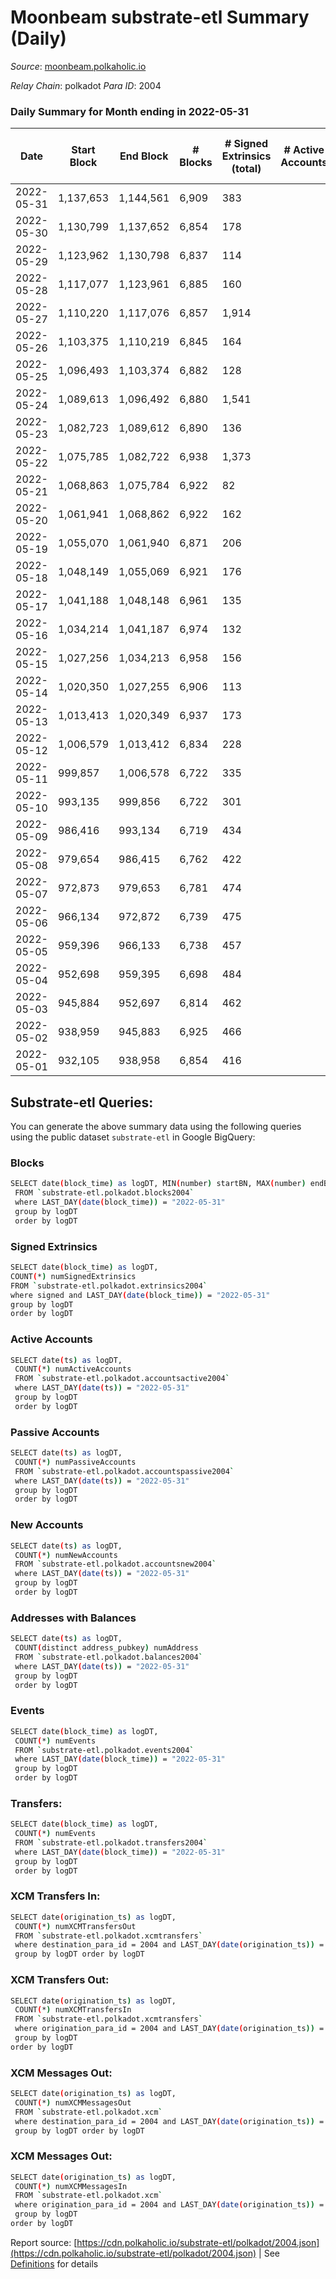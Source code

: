 # Moonbeam substrate-etl Summary (Daily)

_Source_: [moonbeam.polkaholic.io](https://moonbeam.polkaholic.io)

*Relay Chain*: polkadot
*Para ID*: 2004



### Daily Summary for Month ending in 2022-05-31


| Date | Start Block | End Block | # Blocks | # Signed Extrinsics (total) | # Active Accounts | # Passive | # New | # Addresses with Balances | # Events | # Transfers | # XCM Transfers In | # XCM Transfers Out | # XCM In | # XCM Out | Issues | 
| ---- | ----------- | --------- | -------- | --------------------------- | ----------------- | --------- | ----- | ------------------------- | -------- | ----------- | ------------------ | ------------------- | -------- | --------- | ------ |
| 2022-05-31 | 1,137,653 | 1,144,561 | 6,909 | 383 |  |  |  | 238,948 | 578,903 | 13,649 ($16,784,312.89) | 105 ($225,043.76) | 30 ($493,630.12) |  |  |  |
| 2022-05-30 | 1,130,799 | 1,137,652 | 6,854 | 178 |  |  |  | 238,045 | 545,039 | 11,116 ($8,946,149.47) | 56 ($91,569.18) | 25 ($44,516.47) |  |  |  |
| 2022-05-29 | 1,123,962 | 1,130,798 | 6,837 | 114 |  |  |  | 237,733 | 380,801 | 6,555 ($3,865,581.58) | 20 ($33,311.98) | 15 ($11,325.60) |  |  |  |
| 2022-05-28 | 1,117,077 | 1,123,961 | 6,885 | 160 |  |  |  | 237,380 | 416,235 | 7,717 ($3,931,929.99) | 29 ($259,684.33) | 15 ($29,659.56) |  |  |  |
| 2022-05-27 | 1,110,220 | 1,117,076 | 6,857 | 1,914 |  |  |  | 237,136 | 511,617 | 11,319 ($5,979,837.55) | 62 ($123,110.80) | 40 ($59,098.66) |  |  |  |
| 2022-05-26 | 1,103,375 | 1,110,219 | 6,845 | 164 |  |  |  | 236,857 | 559,876 | 9,454 ($6,831,370.84) | 45 ($114,531.61) | 31 ($29,834.63) |  |  |  |
| 2022-05-25 | 1,096,493 | 1,103,374 | 6,882 | 128 |  |  |  | 236,662 | 633,993 | 13,253 ($16,604,936.07) | 66 ($161,824.24) | 30 ($116,845.60) |  |  |  |
| 2022-05-24 | 1,089,613 | 1,096,492 | 6,880 | 1,541 |  |  |  | 236,380 | 707,299 | 16,367 ($15,583,432.52) | 100 ($225,263.83) | 45 ($145,204.28) |  |  |  |
| 2022-05-23 | 1,082,723 | 1,089,612 | 6,890 | 136 |  |  |  | 235,648 | 519,901 | 8,962 ($5,811,627.79) | 14 ($15,560.14) | 20 ($61,439.40) |  |  |  |
| 2022-05-22 | 1,075,785 | 1,082,722 | 6,938 | 1,373 |  |  |  | 235,420 | 490,296 | 9,125 ($7,779,036.74) | 42 ($51,723.23) | 17 ($15,747.86) |  |  |  |
| 2022-05-21 | 1,068,863 | 1,075,784 | 6,922 | 82 |  |  |  | 235,181 | 424,945 | 9,564 ($4,103,668.28) | 24 ($23,203.65) | 16 ($15,994.35) |  |  |  |
| 2022-05-20 | 1,061,941 | 1,068,862 | 6,922 | 162 |  |  |  | 234,934 | 537,801 | 10,618 ($9,026,728.30) | 32 ($32,267.77) | 27 ($55,957.54) |  |  |  |
| 2022-05-19 | 1,055,070 | 1,061,940 | 6,871 | 206 |  |  |  | 234,763 | 586,321 | 11,183 ($12,671,781.41) | 44 ($41,524.63) | 24 ($24,745.55) |  |  |  |
| 2022-05-18 | 1,048,149 | 1,055,069 | 6,921 | 176 |  |  |  | 234,470 | 583,706 | 12,011 ($21,622,620.88) | 41 ($66,488.98) | 51 ($80,247.20) |  |  |  |
| 2022-05-17 | 1,041,188 | 1,048,148 | 6,961 | 135 |  |  |  | 234,255 | 574,082 | 10,809 ($13,527,896.38) | 45 ($71,775.68) | 28 ($34,740.00) |  |  |  |
| 2022-05-16 | 1,034,214 | 1,041,187 | 6,974 | 132 |  |  |  |  | 660,526 | 13,111 ($8,017,005.52) | 41 ($87,516.37) | 20 ($106,127.31) |  |  |  |
| 2022-05-15 | 1,027,256 | 1,034,213 | 6,958 | 156 |  |  |  |  | 668,813 | 14,917 ($9,610,428.01) | 37 ($99,004.08) | 23 ($68,884.76) |  |  |  |
| 2022-05-14 | 1,020,350 | 1,027,255 | 6,906 | 113 |  |  |  |  | 655,446 | 13,116 ($13,493,841.25) | 28 ($17,899.49) | 19 ($85,581.54) |  |  |  |
| 2022-05-13 | 1,013,413 | 1,020,349 | 6,937 | 173 |  |  |  |  | 974,964 | 19,455 ($15,014,464.39) | 67 ($46,834.59) | 34 ($201,190.46) |  |  |  |
| 2022-05-12 | 1,006,579 | 1,013,412 | 6,834 | 228 |  |  |  |  | 1,352,297 | 25,461 ($31,951,344.77) | 66 ($96,441.13) | 60 ($105,119.69) |  |  |  |
| 2022-05-11 | 999,857 | 1,006,578 | 6,722 | 335 |  |  |  |  | 1,357,103 | 29,574 ($59,674,948.21) | 40 ($75,518.61) | 72 ($258,468.84) |  |  |  |
| 2022-05-10 | 993,135 | 999,856 | 6,722 | 301 |  |  |  |  | 801,057 | 18,527 ($20,994,444.63) | 39 ($64,117.83) | 57 ($145,349.31) |  |  |  |
| 2022-05-09 | 986,416 | 993,134 | 6,719 | 434 |  |  |  |  | 767,956 | 20,707 ($24,403,958.64) | 52 ($234,845.05) | 36 ($80,831.69) |  |  |  |
| 2022-05-08 | 979,654 | 986,415 | 6,762 | 422 |  |  |  |  | 478,972 | 11,211 ($9,070,338.18) | 51 ($98,338.56) | 24 ($69,402.61) |  |  |  |
| 2022-05-07 | 972,873 | 979,653 | 6,781 | 474 |  |  |  |  | 451,450 | 10,689 ($43,866,448.63) | 106 ($2,471,082.32) | 27 ($50,991.50) |  |  |  |
| 2022-05-06 | 966,134 | 972,872 | 6,739 | 475 |  |  |  |  | 476,923 | 13,876 ($27,287,541.61) | 230 ($512,814.79) | 29 ($13,334.56) |  |  |  |
| 2022-05-05 | 959,396 | 966,133 | 6,738 | 457 |  |  |  |  | 590,673 | 15,586 ($22,319,705.49) | 269 ($781,432.07) | 63 ($160,496.71) |  |  |  |
| 2022-05-04 | 952,698 | 959,395 | 6,698 | 484 |  |  |  |  | 530,715 | 12,755 ($15,299,281.11) | 173 ($150,407.75) | 16 ($1,881.64) |  |  |  |
| 2022-05-03 | 945,884 | 952,697 | 6,814 | 462 |  |  |  |  | 448,646 | 10,107 ($51,501,024.04) |   |   |  |  |  |
| 2022-05-02 | 938,959 | 945,883 | 6,925 | 466 |  |  |  |  | 518,830 | 10,957 ($48,689,735.44) |   |   |  |  |  |
| 2022-05-01 | 932,105 | 938,958 | 6,854 | 416 |  |  |  |  | 495,188 | 10,892 ($10,190,661.38) |   |   |  |  |  |

## Substrate-etl Queries:
You can generate the above summary data using the following queries using the public dataset `substrate-etl` in Google BigQuery:

### Blocks
```bash
SELECT date(block_time) as logDT, MIN(number) startBN, MAX(number) endBN, COUNT(*) numBlocks 
 FROM `substrate-etl.polkadot.blocks2004`  
 where LAST_DAY(date(block_time)) = "2022-05-31" 
 group by logDT 
 order by logDT
```

### Signed Extrinsics
```bash
SELECT date(block_time) as logDT, 
COUNT(*) numSignedExtrinsics 
FROM `substrate-etl.polkadot.extrinsics2004`  
where signed and LAST_DAY(date(block_time)) = "2022-05-31" 
group by logDT 
order by logDT
```

### Active Accounts
```bash
SELECT date(ts) as logDT, 
 COUNT(*) numActiveAccounts 
 FROM `substrate-etl.polkadot.accountsactive2004` 
 where LAST_DAY(date(ts)) = "2022-05-31" 
 group by logDT 
 order by logDT
```

### Passive Accounts
```bash
SELECT date(ts) as logDT, 
 COUNT(*) numPassiveAccounts 
 FROM `substrate-etl.polkadot.accountspassive2004` 
 where LAST_DAY(date(ts)) = "2022-05-31" 
 group by logDT 
 order by logDT
```

### New Accounts
```bash
SELECT date(ts) as logDT, 
 COUNT(*) numNewAccounts 
 FROM `substrate-etl.polkadot.accountsnew2004` 
 where LAST_DAY(date(ts)) = "2022-05-31" 
 group by logDT
 order by logDT
```

### Addresses with Balances
```bash
SELECT date(ts) as logDT,
 COUNT(distinct address_pubkey) numAddress 
 FROM `substrate-etl.polkadot.balances2004` 
 where LAST_DAY(date(ts)) = "2022-05-31" 
 group by logDT 
 order by logDT
```

### Events
```bash
SELECT date(block_time) as logDT, 
 COUNT(*) numEvents 
 FROM `substrate-etl.polkadot.events2004` 
 where LAST_DAY(date(block_time)) = "2022-05-31" 
 group by logDT 
 order by logDT
```

### Transfers:
```bash
SELECT date(block_time) as logDT, 
 COUNT(*) numEvents 
 FROM `substrate-etl.polkadot.transfers2004` 
 where LAST_DAY(date(block_time)) = "2022-05-31" 
 group by logDT 
 order by logDT
```

### XCM Transfers In:
```bash
SELECT date(origination_ts) as logDT, 
 COUNT(*) numXCMTransfersOut 
 FROM `substrate-etl.polkadot.xcmtransfers` 
 where destination_para_id = 2004 and LAST_DAY(date(origination_ts)) = "2022-05-31" 
 group by logDT order by logDT
```

### XCM Transfers Out:
```bash
SELECT date(origination_ts) as logDT, 
 COUNT(*) numXCMTransfersIn 
 FROM `substrate-etl.polkadot.xcmtransfers` 
 where origination_para_id = 2004 and LAST_DAY(date(origination_ts)) = "2022-05-31" 
 group by logDT 
order by logDT
```

### XCM Messages Out:
```bash
SELECT date(origination_ts) as logDT, 
 COUNT(*) numXCMMessagesOut 
 FROM `substrate-etl.polkadot.xcm` 
 where destination_para_id = 2004 and LAST_DAY(date(origination_ts)) = "2022-05-31" 
 group by logDT order by logDT
```

### XCM Messages Out:
```bash
SELECT date(origination_ts) as logDT, 
 COUNT(*) numXCMMessagesIn 
 FROM `substrate-etl.polkadot.xcm` 
 where origination_para_id = 2004 and LAST_DAY(date(origination_ts)) = "2022-05-31" 
 group by logDT 
order by logDT
```


Report source: [https://cdn.polkaholic.io/substrate-etl/polkadot/2004.json](https://cdn.polkaholic.io/substrate-etl/polkadot/2004.json) | See [Definitions](/DEFINITIONS.md) for details
